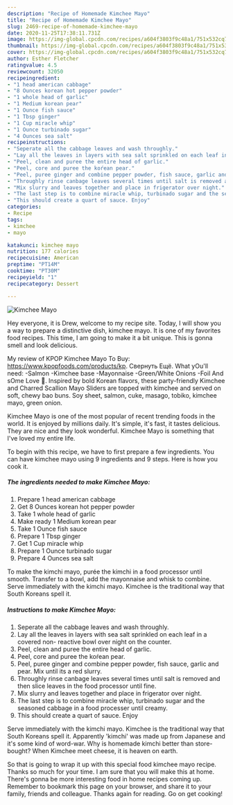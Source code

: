 ```yaml
---
description: "Recipe of Homemade Kimchee Mayo"
title: "Recipe of Homemade Kimchee Mayo"
slug: 2469-recipe-of-homemade-kimchee-mayo
date: 2020-11-25T17:38:11.731Z
image: https://img-global.cpcdn.com/recipes/a604f3803f9c48a1/751x532cq70/kimchee-mayo-recipe-main-photo.jpg
thumbnail: https://img-global.cpcdn.com/recipes/a604f3803f9c48a1/751x532cq70/kimchee-mayo-recipe-main-photo.jpg
cover: https://img-global.cpcdn.com/recipes/a604f3803f9c48a1/751x532cq70/kimchee-mayo-recipe-main-photo.jpg
author: Esther Fletcher
ratingvalue: 4.5
reviewcount: 32050
recipeingredient:
- "1 head american cabbage"
- "8 Ounces korean hot pepper powder"
- "1 whole head of garlic"
- "1 Medium korean pear"
- "1 Ounce fish sauce"
- "1 Tbsp ginger"
- "1 Cup miracle whip"
- "1 Ounce turbinado sugar"
- "4 Ounces sea salt"
recipeinstructions:
- "Seperate all the cabbage leaves and wash throughly."
- "Lay all the leaves in layers with sea salt sprinkled on each leaf in a covered non- reactive bowl over night on the counter."
- "Peel, clean and puree the entire head of garlic."
- "Peel, core and puree the koŕean pear."
- "Peel, puree ginger and combine pepper powder, fish sauce, garlic and pear. Mix until its a red slurry."
- "Throughly rinse canbage leaves several times until salt is removed and then slice leaves in the food processor until fine."
- "Mix slurry and leaves together and place in frigerator over night."
- "The last step is to combine miracle whip, turbinado sugar and the seasoned cabbage in a food processer until creamy."
- "This should create a quart of sauce. Enjoy"
categories:
- Recipe
tags:
- kimchee
- mayo

katakunci: kimchee mayo 
nutrition: 177 calories
recipecuisine: American
preptime: "PT14M"
cooktime: "PT30M"
recipeyield: "1"
recipecategory: Dessert

---
```



![Kimchee Mayo](https://img-global.cpcdn.com/recipes/a604f3803f9c48a1/751x532cq70/kimchee-mayo-recipe-main-photo.jpg)

Hey everyone, it is Drew, welcome to my recipe site. Today, I will show you a way to prepare a distinctive dish, kimchee mayo. It is one of my favorites food recipes. This time, I am going to make it a bit unique. This is gonna smell and look delicious.

My review of KPOP Kimchee Mayo To Buy: https://www.kpopfoods.com/products/kp. Свернуть Ещё. What yOu&#39;ll need: -Salmon -Kimchee base -Mayonnaise -Green/White Onions -Foil And sOme Love 🙌. Inspired by bold Korean flavors, these party-friendly Kimchee and Charred Scallion Mayo Sliders are topped with kimchee and served on soft, chewy bao buns. Soy sheet, salmon, cuke, masago, tobiko, kimchee mayo, green onion.

Kimchee Mayo is one of the most popular of recent trending foods in the world. It is enjoyed by millions daily. It's simple, it's fast, it tastes delicious. They are nice and they look wonderful. Kimchee Mayo is something that I've loved my entire life.


To begin with this recipe, we have to first prepare a few ingredients. You can have kimchee mayo using 9 ingredients and 9 steps. Here is how you cook it.

<!--inarticleads1-->

##### The ingredients needed to make Kimchee Mayo:

1. Prepare 1 head american cabbage
1. Get 8 Ounces korean hot pepper powder
1. Take 1 whole head of garlic
1. Make ready 1 Medium korean pear
1. Take 1 Ounce fish sauce
1. Prepare 1 Tbsp ginger
1. Get 1 Cup miracle whip
1. Prepare 1 Ounce turbinado sugar
1. Prepare 4 Ounces sea salt


To make the kimchi mayo, purée the kimchi in a food processor until smooth. Transfer to a bowl, add the mayonnaise and whisk to combine. Serve immediately with the kimchi mayo. Kimchee is the traditional way that South Koreans spell it. 

<!--inarticleads2-->

##### Instructions to make Kimchee Mayo:

1. Seperate all the cabbage leaves and wash throughly.
1. Lay all the leaves in layers with sea salt sprinkled on each leaf in a covered non- reactive bowl over night on the counter.
1. Peel, clean and puree the entire head of garlic.
1. Peel, core and puree the koŕean pear.
1. Peel, puree ginger and combine pepper powder, fish sauce, garlic and pear. Mix until its a red slurry.
1. Throughly rinse canbage leaves several times until salt is removed and then slice leaves in the food processor until fine.
1. Mix slurry and leaves together and place in frigerator over night.
1. The last step is to combine miracle whip, turbinado sugar and the seasoned cabbage in a food processer until creamy.
1. This should create a quart of sauce. Enjoy


Serve immediately with the kimchi mayo. Kimchee is the traditional way that South Koreans spell it. Apparently &#39;kimchi&#39; was made up from Japanese and it&#39;s some kind of word-war. Why is homemade kimchi better than store-bought? When Kimchee meet cheese, it is heaven on earth. 

So that is going to wrap it up with this special food kimchee mayo recipe. Thanks so much for your time. I am sure that you will make this at home. There's gonna be more interesting food in home recipes coming up. Remember to bookmark this page on your browser, and share it to your family, friends and colleague. Thanks again for reading. Go on get cooking!
